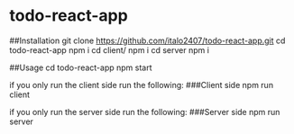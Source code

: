 # todo-react-app

##Installation
git clone https://github.com/italo2407/todo-react-app.git
cd todo-react-app
npm i
cd client/
npm i
cd server
npm i

##Usage
cd todo-react-app
npm start

if you only run the client side run the following:
###Client side
npm run client

if you only run the server side run the following:
###Server side
npm run server

